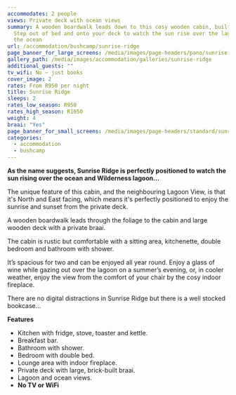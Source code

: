 ```yaml
---
accommodates: 2 people
views: Private deck with ocean views
summary: A wooden boardwalk leads down to this cosy wooden cabin, built for two.
  Step out of bed and onto your deck to watch the sun rise over the lagoon and
  the ocean
url: /accommodation/bushcamp/sunrise-ridge
page_banner_for_large_screens: /media/images/page-headers/pano/sunrise-ridge.jpg
gallery_path: /media/images/accommodation/galleries/sunrise-ridge
additional_guests: ""
tv_wifi: No – just books
cover_image: 2
rates: From R950 per night
title: Sunrise Ridge
sleeps: 2
rates_low_season: R950
rates_high_season: R1050
weight: 4
braai: "Yes"
page_banner_for_small_screens: /media/images/page-headers/standard/sunrise-ridge.jpg
categories:
  - accommodation
  - bushcamp
---
```

**As the name suggests, Sunrise Ridge is perfectly positioned to watch the sun rising over the ocean and Wilderness lagoon…**

The unique feature of this cabin, and the neighbouring Lagoon View, is that it's North and East facing, which means it's perfectly positioned to enjoy the sunrise and sunset from the private deck.

A wooden boardwalk leads through the foliage to the cabin and large wooden deck with a private braai. 

The cabin is rustic but comfortable with a sitting area, kitchenette, double bedroom and bathroom with shower.  

It’s spacious for two and can be enjoyed all year round. Enjoy a glass of wine while gazing out over the lagoon on a summer’s evening, or, in cooler weather, enjoy the view from the comfort of your chair by the cosy indoor fireplace.

There are no digital distractions in Sunrise Ridge but there is a well stocked bookcase…

**Features**

* Kitchen with fridge, stove, toaster and kettle.
* Breakfast bar.
* Bathroom with shower.
* Bedroom with double bed.
* Lounge area with indoor fireplace.
* Private deck with large, brick-built braai.
* Lagoon and ocean views.
* **No TV or WiFi**